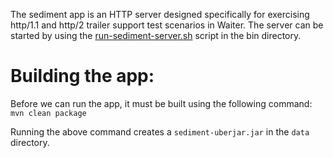 The sediment app is an HTTP server designed specifically for exercising http/1.1 and http/2 trailer support test scenarios in Waiter.
The server can be started by using the [run-sediment-server.sh](bin/run-sediment-server.sh) script in the bin directory.

# Building the app:
Before we can run the app, it must be built using the following command:
  `mvn clean package`

Running the above command creates a `sediment-uberjar.jar` in the `data` directory.
